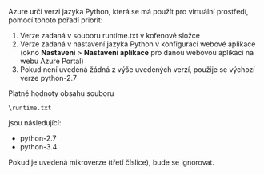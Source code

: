 Azure určí verzi jazyka Python, která se má použít pro virtuální prostředí, pomocí tohoto pořadí priorit:

1. Verze zadaná v souboru runtime.txt v kořenové složce
2. Verze zadaná v nastavení jazyka Python v konfiguraci webové aplikace (okno **Nastavení** > **Nastavení aplikace** pro danou webovou aplikaci na webu Azure Portal)
3. Pokud není uvedená žádná z výše uvedených verzí, použije se výchozí verze python-2.7

Platné hodnoty obsahu souboru 

    \runtime.txt

jsou následující:

* python-2.7
* python-3.4

Pokud je uvedená mikroverze (třetí číslice), bude se ignorovat.



<!--HONumber=Nov16_HO2-->


